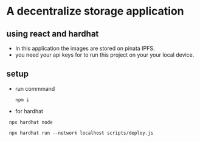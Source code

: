 # A decentralize storage application
## using react and hardhat
- In this application the images are stored on pinata IPFS.
- you need your api keys for to run this project on your your local device.

## setup
- run commmand
  ```
  npm i
  ```
- for hardhat 
```
 npx hardhat node
```
```
 npx hardhat run --network localhost scripts/deploy.js
